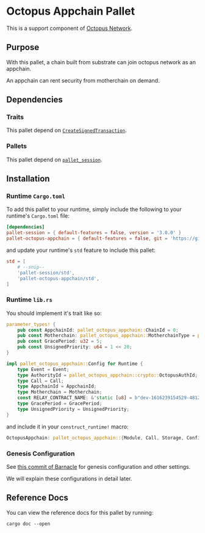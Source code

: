 # Octopus Appchain Pallet

This is a support component of [Octopus Network](https://oct.network/).

## Purpose

With this pallet, a chain built from substrate can join octopus network as an appchain.

An appchain can rent security from motherchain on demand.

## Dependencies

### Traits

This pallet depend on [`CreateSignedTransaction`](https://docs.rs/frame-system/3.0.0/frame_system/offchain/trait.CreateSignedTransaction.html).

### Pallets

This pallet depend on [`pallet_session`](https://docs.rs/pallet-session/3.0.0/pallet_session/).

## Installation

### Runtime `Cargo.toml`

To add this pallet to your runtime, simply include the following to your runtime's `Cargo.toml` file:

```TOML
[dependencies]
pallet-session = { default-features = false, version = '3.0.0' }
pallet-octopus-appchain = { default-features = false, git = 'https://github.com/octopus-network/pallet-octopus-appchain.git', branch = 'cargo-fix' }
```

and update your runtime's `std` feature to include this pallet:

```TOML
std = [
    # --snip--
    'pallet-session/std',
    'pallet-octopus-appchain/std',
]
```

### Runtime `lib.rs`

You should implement it's trait like so:

```rust
parameter_types! {
	pub const AppchainId: pallet_octopus_appchain::ChainId = 0;
	pub const Motherchain: pallet_octopus_appchain::MotherchainType = pallet_octopus_appchain::MotherchainType::NEAR;
	pub const GracePeriod: u32 = 5;
	pub const UnsignedPriority: u64 = 1 << 20;
}

impl pallet_octopus_appchain::Config for Runtime {
	type Event = Event;
	type AuthorityId = pallet_octopus_appchain::crypto::OctopusAuthId;
	type Call = Call;
	type AppchainId = AppchainId;
	type Motherchain = Motherchain;
	const RELAY_CONTRACT_NAME: &'static [u8] = b"dev-1616239154529-4812993";
	type GracePeriod = GracePeriod;
	type UnsignedPriority = UnsignedPriority;
}
```

and include it in your `construct_runtime!` macro:

```rust
OctopusAppchain: pallet_octopus_appchain::{Module, Call, Storage, Config<T>, Event<T>, ValidateUnsigned},
```

### Genesis Configuration

See [this commit of Barnacle](https://github.com/octopus-network/barnacle/commit/6bf1c8f0479887af17535024160b4ad55482dc31) for genesis configuration and other settings.

We will explain these configurations in detail later.

## Reference Docs

You can view the reference docs for this pallet by running:

```
cargo doc --open
```
